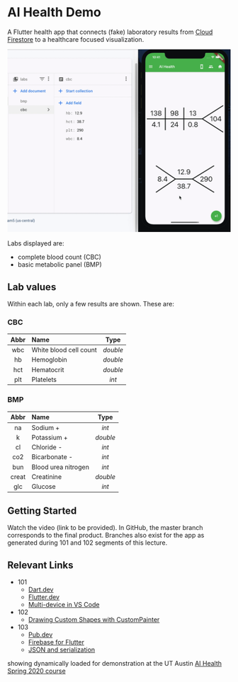 # AI Health Demo

A Flutter health app that connects (fake) laboratory results from [Cloud Firestore][firestore] to a healthcare focused visualization.

![demo](demo.gif)

Labs displayed are:

* complete blood count (CBC)
* basic metabolic panel (BMP)

## Lab values

Within each lab, only a few results are shown. These are:

### CBC

| Abbr  | Name                   |   Type   |
| :---: | :--------------------- | :------: |
|  wbc  | White blood cell count | _double_ |
|  hb   | Hemoglobin             | _double_ |
|  hct  | Hematocrit             | _double_ |
|  plt  | Platelets              |  _int_   |

### BMP

| Abbr  | Name                |   Type   |
| :---: | :------------------ | :------: |
|  na   | Sodium +            |  _int_   |
|   k   | Potassium +         | _double_ |
|  cl   | Chloride -          |  _int_   |
|  co2  | Bicarbonate -       |  _int_   |
|  bun  | Blood urea nitrogen |  _int_   |
| creat | Creatinine          | _double_ |
|  glc  | Glucose             |  _int_   |

## Getting Started

Watch the video (link to be provided). In GitHub, the master branch corresponds to the final product. Branches also exist for the app as generated during 101 and 102 segments of this lecture.

## Relevant Links

* 101
  * [Dart.dev][dart]
  * [Flutter.dev][flutter]
  * [Multi-device in VS Code][multi-device]
* 102
  * [Drawing Custom Shapes with CustomPainter][custom-painter]
* 103
  * [Pub.dev][pub]
  * [Firebase for Flutter][firebase]
  * [JSON and serialization][json]

showing  dynamically loaded for demonstration at the UT Austin [AI Health Spring 2020 course](https://yingding.ischool.utexas.edu/INF385TAIHealthSpring2020.html)

[firestore]: https://firebase.google.com/docs/firestore
[dart]: https://dart.dev/
[flutter]: https://flutter.dev/
[multi-device]: https://github.com/flutter/flutter/wiki/Multi-device-debugging-in-VS-Code
[custom-painter]: https://zocada.com/drawing-custom-shapes-in-flutter-using-custompainter/
[pub]: https://pub.dev/
[firebase]: https://codelabs.developers.google.com/codelabs/flutter-firebase/#6
[json]: https://flutter.dev/docs/development/data-and-backend/json#serializing-json-using-code-generation-libraries